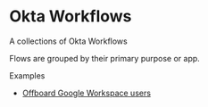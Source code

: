 # Okta Workflows
A collections of Okta Workflows

Flows are grouped by their primary purpose or app.

Examples
- [Offboard Google Workspace users](https://github.com/JacobDWaters/Okta-Workflows/tree/main/Google%20Workspace/offboard_google_workspace_users)
